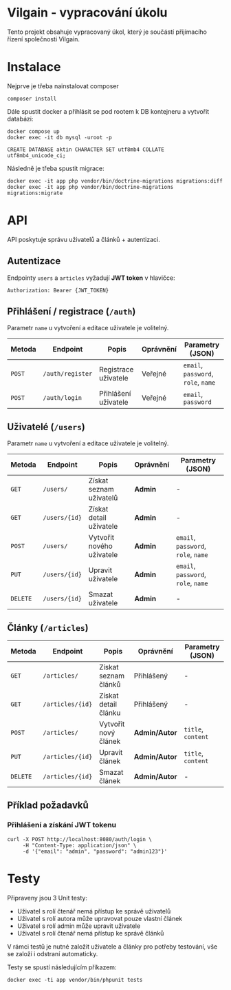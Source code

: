 Vilgain - vypracování úkolu
=================

Tento projekt obsahuje vypracovaný úkol, který je součástí přijímacího řízení společnosti Vilgain.


# Instalace

Nejprve je třeba nainstalovat composer

	composer install


Dále spustit docker a přihlásit se pod rootem k DB kontejneru a vytvořit databázi:

	docker compose up
    docker exec -it db mysql -uroot -p
    
    CREATE DATABASE aktin CHARACTER SET utf8mb4 COLLATE utf8mb4_unicode_ci;

Následně je třeba spustit migrace:

    docker exec -it app php vendor/bin/doctrine-migrations migrations:diff
    docker exec -it app php vendor/bin/doctrine-migrations migrations:migrate


# API

API poskytuje správu uživatelů a článků + autentizaci.

## Autentizace
Endpointy `users` a `articles` vyžadují **JWT token** v hlavičce:
    
    Authorization: Bearer {JWT_TOKEN}

## **Přihlášení / registrace (`/auth`)**

Parametr `name` u vytvoření a editace uživatele je volitelný.

| Metoda  | Endpoint          | Popis                       | Oprávnění  | Parametry (JSON)                    |
|---------|------------------|-----------------------------|------------|-------------------------------------|
| `POST`  | `/auth/register` | Registrace uživatele        | Veřejné    | `email`, `password`, `role`, `name` |
| `POST`  | `/auth/login`    | Přihlášení uživatele        | Veřejné    | `email`, `password`                 |


## **Uživatelé (`/users`)**

Parametr `name` u vytvoření a editace uživatele je volitelný.

| Metoda  | Endpoint          | Popis                      | Oprávnění  | Parametry (JSON)                    |
|---------|------------------|---------------------------|------------|-------------------------------------|
| `GET`   | `/users/`        | Získat seznam uživatelů   | **Admin**  | -                                   |
| `GET`   | `/users/{id}`    | Získat detail uživatele   | **Admin**  | -                                   |
| `POST`  | `/users/`        | Vytvořit nového uživatele | **Admin**  | `email`, `password`, `role`, `name` |
| `PUT`   | `/users/{id}`    | Upravit uživatele         | **Admin**  | `email`, `password`, `role`, `name` |
| `DELETE`| `/users/{id}`    | Smazat uživatele          | **Admin**  | -                                   |

## **Články (`/articles`)**

| Metoda  | Endpoint           | Popis                    | Oprávnění       | Parametry (JSON) |
|---------|-------------------|--------------------------|-----------------|------------------|
| `GET`   | `/articles/`      | Získat seznam článků     | Přihlášený      | - |
| `GET`   | `/articles/{id}`  | Získat detail článku     | Přihlášený      | - |
| `POST`  | `/articles/`      | Vytvořit nový článek     | **Admin/Autor** | `title`, `content` |
| `PUT`   | `/articles/{id}`  | Upravit článek           | **Admin/Autor** | `title`, `content` |
| `DELETE`| `/articles/{id}`  | Smazat článek            | **Admin/Autor** | - |

## **Příklad požadavků**

### **Přihlášení a získání JWT tokenu**
    curl -X POST http://localhost:8080/auth/login \
         -H "Content-Type: application/json" \
         -d '{"email": "admin", "password": "admin123"}'

# Testy

Připraveny jsou 3 Unit testy:

- Uživatel s rolí čtenář nemá přístup ke správě uživatelů
- Uživatel s rolí autora může upravovat pouze vlastní článek
- Uživatel s rolí admin může upravit uživatele
- Uživatel s rolí čtenář nemá přístup ke správě článků

V rámci testů je nutné založit uživatele a články pro potřeby testování, vše se založí i odstraní automaticky.

Testy se spustí následujícím příkazem:

    docker exec -ti app vendor/bin/phpunit tests